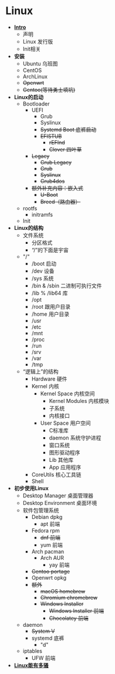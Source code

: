 # Linux
- [**Intro**](Intro.md)
  - 声明
  - Linux 发行版
  - Init相关
- **安装**
  - Ubuntu 乌班图
  - CentOS
  - ArchLinux
  - ~~Openwrt~~
  - ~~Gentoo(等待勇士填坑)~~
- **Linux的启动**
  - Bootloader
    - UEFI
      - Grub
      - Syslinux
      - ~~Systemd Boot 底裤启动~~
      - ~~EFISTUB~~
        - ~~rEFInd~~
        - ~~Clover 四叶草~~
    - ~~Legacy~~
      - ~~Grub Legacy~~
      - ~~Grub~~
      - ~~Syslinux~~
      - ~~Grub4dos~~
    - ~~额外补充内容：嵌入式~~
      - ~~U-Boot~~
      - ~~Breed（路由器）~~
  - rootfs
    - initramfs
  - Init
- **Linux的结构**
  - 文件系统
    - 分区格式
    - “/”的下面是宇宙
  - "/"
    - /boot 启动
    - /dev 设备
    - /sys 系统
    - /bin & /sbin 二进制可执行文件
    - /lib % /lib64 库
    - /opt
    - /root 跟用户目录
    - /home 用户目录
    - /usr
    - /etc
    - /mnt
    - /proc
    - /run
    - /srv
    - /var
    - /tmp
  - “逻辑上”的结构
    - Hardware 硬件
    - Kernel 内核
      - Kernel Space 内核空间
        - Kernel Modules 内核模块
        - 子系统
        - 内核接口
      - User Space 用户空间
        - C标准库
        - daemon 系统守护进程
        - 窗口系统
        - 图形驱动程序
        - Lib 其他库
        - App 应用程序
    - CoreUtils 核心工具链
    - Shell
- **初步使用Linux**
  - Desktop Manager 桌面管理器
  - Desktop Environment 桌面环境
  - 软件包管理系统
    - Debian dpkg
      - apt 前端
    - Fedora rpm
      - ~~dnf 前端~~
      - yum 前端
    - Arch pacman
      - Arch AUR
        - yay 前端
    - ~~Gentoo portage~~
    - Openwrt opkg
    - ~~额外~~
      - ~~macOS homebrew~~
      - ~~Chromium chromebrew~~
      - ~~Windows Installer~~
        - ~~Windows Installer 前端~~
        - ~~Chocolatey 前端~~
  - daemon
    - ~~System V~~
    - systemd 底裤
      - "d"
  - iptables
    - UFW 前端
- [**Linux能有多骚**](Advance.md)
